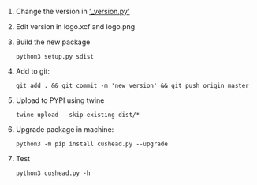 1) Change the version in ['_version.py'](./_version.py)

2) Edit version in logo.xcf and logo.png

3) Build the new package

    `python3 setup.py sdist`

4) Add to git:

    `git add . && git commit -m 'new version' && git push origin master`

5) Upload to PYPI using twine

    `twine upload --skip-existing dist/*`

6) Upgrade package in machine:

    `python3 -m pip install cushead.py --upgrade`

7) Test

    `python3 cushead.py -h`
